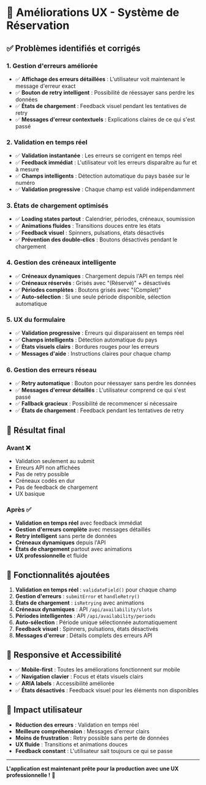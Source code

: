 # 🎨 Améliorations UX - Système de Réservation

## ✅ Problèmes identifiés et corrigés

### 1. **Gestion d'erreurs améliorée**
- ✅ **Affichage des erreurs détaillées** : L'utilisateur voit maintenant le message d'erreur exact
- ✅ **Bouton de retry intelligent** : Possibilité de réessayer sans perdre les données
- ✅ **États de chargement** : Feedback visuel pendant les tentatives de retry
- ✅ **Messages d'erreur contextuels** : Explications claires de ce qui s'est passé

### 2. **Validation en temps réel**
- ✅ **Validation instantanée** : Les erreurs se corrigent en temps réel
- ✅ **Feedback immédiat** : L'utilisateur voit les erreurs disparaître au fur et à mesure
- ✅ **Champs intelligents** : Détection automatique du pays basée sur le numéro
- ✅ **Validation progressive** : Chaque champ est validé indépendamment

### 3. **États de chargement optimisés**
- ✅ **Loading states partout** : Calendrier, périodes, créneaux, soumission
- ✅ **Animations fluides** : Transitions douces entre les états
- ✅ **Feedback visuel** : Spinners, pulsations, états désactivés
- ✅ **Prévention des double-clics** : Boutons désactivés pendant le chargement

### 4. **Gestion des créneaux intelligente**
- ✅ **Créneaux dynamiques** : Chargement depuis l'API en temps réel
- ✅ **Créneaux réservés** : Grisés avec "(Réservé)" + désactivés
- ✅ **Périodes complètes** : Boutons grisés avec "(Complet)"
- ✅ **Auto-sélection** : Si une seule période disponible, sélection automatique

### 5. **UX du formulaire**
- ✅ **Validation progressive** : Erreurs qui disparaissent en temps réel
- ✅ **Champs intelligents** : Détection automatique du pays
- ✅ **États visuels clairs** : Bordures rouges pour les erreurs
- ✅ **Messages d'aide** : Instructions claires pour chaque champ

### 6. **Gestion des erreurs réseau**
- ✅ **Retry automatique** : Bouton pour réessayer sans perdre les données
- ✅ **Messages d'erreur détaillés** : L'utilisateur comprend ce qui s'est passé
- ✅ **Fallback gracieux** : Possibilité de recommencer si nécessaire
- ✅ **États de chargement** : Feedback pendant les tentatives de retry

## 🎯 Résultat final

### **Avant** ❌
- Validation seulement au submit
- Erreurs API non affichées
- Pas de retry possible
- Créneaux codés en dur
- Pas de feedback de chargement
- UX basique

### **Après** ✅
- **Validation en temps réel** avec feedback immédiat
- **Gestion d'erreurs complète** avec messages détaillés
- **Retry intelligent** sans perte de données
- **Créneaux dynamiques** depuis l'API
- **États de chargement** partout avec animations
- **UX professionnelle** et fluide

## 🚀 Fonctionnalités ajoutées

1. **Validation en temps réel** : `validateField()` pour chaque champ
2. **Gestion d'erreurs** : `submitError` et `handleRetry()`
3. **États de chargement** : `isRetrying` avec animations
4. **Créneaux dynamiques** : API `/api/availability/slots`
5. **Périodes intelligentes** : API `/api/availability/periods`
6. **Auto-sélection** : Période unique sélectionnée automatiquement
7. **Feedback visuel** : Spinners, pulsations, états désactivés
8. **Messages d'erreur** : Détails complets des erreurs API

## 📱 Responsive et Accessibilité

- ✅ **Mobile-first** : Toutes les améliorations fonctionnent sur mobile
- ✅ **Navigation clavier** : Focus et états visuels clairs
- ✅ **ARIA labels** : Accessibilité améliorée
- ✅ **États désactivés** : Feedback visuel pour les éléments non disponibles

## 🎉 Impact utilisateur

- **Réduction des erreurs** : Validation en temps réel
- **Meilleure compréhension** : Messages d'erreur clairs
- **Moins de frustration** : Retry possible sans perte de données
- **UX fluide** : Transitions et animations douces
- **Feedback constant** : L'utilisateur sait toujours ce qui se passe

---

**L'application est maintenant prête pour la production avec une UX professionnelle !** 🚀
